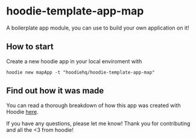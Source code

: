 # hoodie-template-app-map

A boilerplate app module, you can use to build your own application on it!

## How to start
Create a new hoodie app in your local enviroment with

````
hoodie new mapApp -t "hoodiehq/hoodie-template-app-map"
````

## Find out how it was made
You can read a thorough breakdown of how this app was created with Hoodie [here](http://docs.hood.ie/en/tutorials/map-app.html).


If you have any questions, please let me know!
Thank you for contributing and all the <3 from hoodie!
